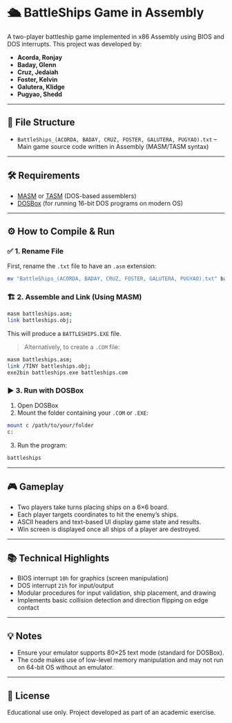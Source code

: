 
# 🛳️ BattleShips Game in Assembly

A two-player battleship game implemented in x86 Assembly using BIOS and DOS interrupts. This project was developed by:

- **Acorda, Ronjay**  
- **Baday, Glenn**  
- **Cruz, Jedaiah**  
- **Foster, Kelvin**  
- **Galutera, Klidge**  
- **Pugyao, Shedd**

---

## 📁 File Structure

- `BattleShips_(ACORDA, BADAY, CRUZ, FOSTER, GALUTERA, PUGYAO).txt` – Main game source code written in Assembly (MASM/TASM syntax)

---

## 🛠️ Requirements

- [MASM](https://archive.org/details/MASM_611) or [TASM](https://winworldpc.com/product/borland-turbo-assembler) (DOS-based assemblers)
- [DOSBox](https://www.dosbox.com/) (for running 16-bit DOS programs on modern OS)

---

## ⚙️ How to Compile & Run

### ✅ 1. Rename File

First, rename the `.txt` file to have an `.asm` extension:

```bash
mv "BattleShips_(ACORDA, BADAY, CRUZ, FOSTER, GALUTERA, PUGYAO).txt" battleships.asm
```

### 🏗️ 2. Assemble and Link (Using MASM)

```bash
masm battleships.asm;
link battleships.obj;
```

This will produce a `BATTLESHIPS.EXE` file.

> Alternatively, to create a `.COM` file:
```bash
masm battleships.asm;
link /TINY battleships.obj;
exe2bin battleships.exe battleships.com
```

### ▶️ 3. Run with DOSBox

1. Open DOSBox
2. Mount the folder containing your `.COM` or `.EXE`:

```bash
mount c /path/to/your/folder
c:
```

3. Run the program:

```bash
battleships
```

---

## 🎮 Gameplay

- Two players take turns placing ships on a 6×6 board.
- Each player targets coordinates to hit the enemy’s ships.
- ASCII headers and text-based UI display game state and results.
- Win screen is displayed once all ships of a player are destroyed.

---

## 📚 Technical Highlights

- BIOS interrupt `10h` for graphics (screen manipulation)
- DOS interrupt `21h` for input/output
- Modular procedures for input validation, ship placement, and drawing
- Implements basic collision detection and direction flipping on edge contact

---

## 💡 Notes

- Ensure your emulator supports 80×25 text mode (standard for DOSBox).
- The code makes use of low-level memory manipulation and may not run on 64-bit OS without an emulator.

---

## 📜 License

Educational use only. Project developed as part of an academic exercise.
